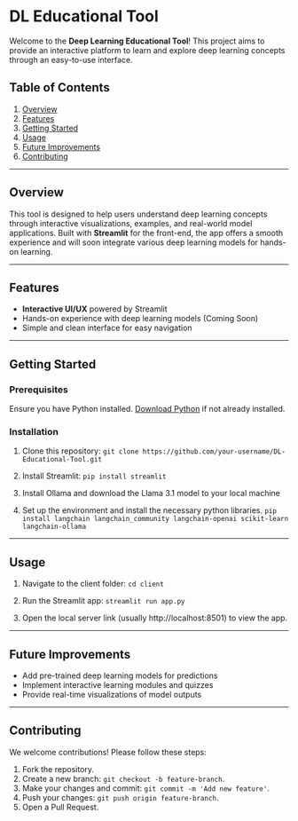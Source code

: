 # DL Educational Tool

Welcome to the **Deep Learning Educational Tool**! This project aims to provide an interactive platform to learn and explore deep learning concepts through an easy-to-use interface.

## Table of Contents
1. [Overview](#overview)
2. [Features](#features)
3. [Getting Started](#getting-started)
4. [Usage](#usage)
6. [Future Improvements](#future-improvements)
7. [Contributing](#contributing)

---

## Overview
This tool is designed to help users understand deep learning concepts through interactive visualizations, examples, and real-world model applications. Built with **Streamlit** for the front-end, the app offers a smooth experience and will soon integrate various deep learning models for hands-on learning.

---

## Features
- **Interactive UI/UX** powered by Streamlit
- Hands-on experience with deep learning models (Coming Soon)
- Simple and clean interface for easy navigation

---

## Getting Started

### Prerequisites
Ensure you have Python installed. [Download Python](https://www.python.org/downloads/) if not already installed.

### Installation
1. Clone this repository:
   ```git clone https://github.com/your-username/DL-Educational-Tool.git```

2. Install Streamlit:
```pip install streamlit```

3. Install Ollama and download the Llama 3.1 model to your local machine

4. Set up the environment and install the necessary python libraries. 
```pip install langchain langchain_community langchain-openai scikit-learn langchain-ollama```

---

## Usage
1. Navigate to the client folder:
```cd client```

2. Run the Streamlit app:
```streamlit run app.py```

3. Open the local server link (usually http://localhost:8501) to view the app.

---

## Future Improvements
- Add pre-trained deep learning models for predictions
- Implement interactive learning modules and quizzes
- Provide real-time visualizations of model outputs

---

## Contributing
We welcome contributions! Please follow these steps:
1. Fork the repository.
2. Create a new branch: `git checkout -b feature-branch`.
3. Make your changes and commit: `git commit -m 'Add new feature'`.
4. Push your changes: `git push origin feature-branch`.
5. Open a Pull Request.